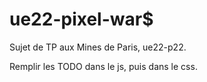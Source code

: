 # ue22-pixel-war$

Sujet de TP aux Mines de Paris, ue22-p22.

Remplir les TODO dans le js, puis dans le css.
